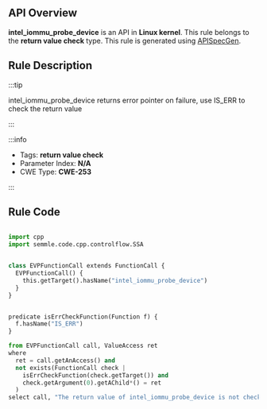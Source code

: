 ---
---


## API Overview
**intel_iommu_probe_device** is an API in **Linux kernel**. This rule belongs to the **return value check** type. This rule is generated using [APISpecGen](../../tools/APISpecGen).
## Rule Description

:::tip

intel_iommu_probe_device returns error pointer on failure, use IS_ERR to check the return value

:::

:::info

- Tags: **return value check**
- Parameter Index: **N/A**
- CWE Type: **CWE-253**

:::

## Rule Code
```python

import cpp
import semmle.code.cpp.controlflow.SSA


class EVPFunctionCall extends FunctionCall {
  EVPFunctionCall() {
    this.getTarget().hasName("intel_iommu_probe_device")
  }
}


predicate isErrCheckFunction(Function f) {
  f.hasName("IS_ERR") 
}

from EVPFunctionCall call, ValueAccess ret
where
  ret = call.getAnAccess() and
  not exists(FunctionCall check |
    isErrCheckFunction(check.getTarget()) and
    check.getArgument(0).getAChild*() = ret
  )
select call, "The return value of intel_iommu_probe_device is not checked with IS_ERR."
    
```